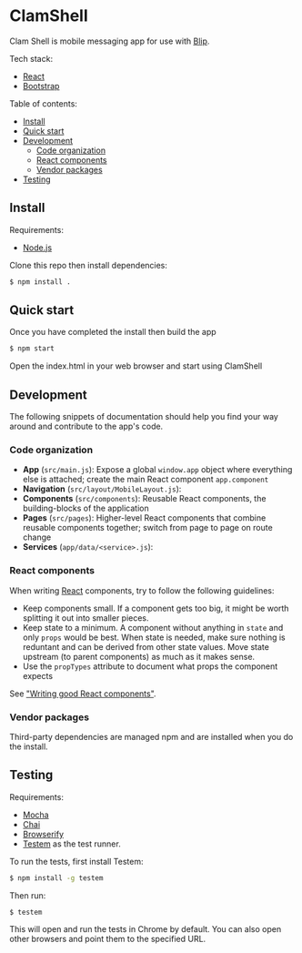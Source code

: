 # ClamShell

Clam Shell is mobile messaging app for use with [Blip](https://github.com/tidepool-org/blip). 

Tech stack:

- [React](http://facebook.github.io/react)
- [Bootstrap](http://getbootstrap.com/)

Table of contents:

- [Install](#install)
- [Quick start](#quick-start)
- [Development](#development)
    - [Code organization](#code-organization)
    - [React components](#react-components)
    - [Vendor packages](#vendor-packages)
- [Testing](#testing)

## Install

Requirements:

- [Node.js](http://nodejs.org/)

Clone this repo then install dependencies:

```bash
$ npm install .
```

## Quick start

Once you have completed the install then build the app 

```bash
$ npm start
```

Open the index.html in your web browser and start using ClamShell


## Development

The following snippets of documentation should help you find your way around and contribute to the app's code.

### Code organization

- **App** (`src/main.js`): Expose a global `window.app` object where everything else is attached; create the main React component `app.component`
- **Navigation** (`src/layout/MobileLayout.js`): 
- **Components** (`src/components`): Reusable React components, the building-blocks of the application
- **Pages** (`src/pages`): Higher-level React components that combine reusable components together; switch from page to page on route change
- **Services** (`app/data/<service>.js`): 

### React components

When writing [React](http://facebook.github.io/react) components, try to follow the following guidelines:

- Keep components small. If a component gets too big, it might be worth splitting it out into smaller pieces.
- Keep state to a minimum. A component without anything in `state` and only `props` would be best. When state is needed, make sure nothing is reduntant and can be derived from other state values. Move state upstream (to parent components) as much as it makes sense.
- Use the `propTypes` attribute to document what props the component expects

See ["Writing good React components"](http://blog.whn.se/post/69621609605/writing-good-react-components).

### Vendor packages

Third-party dependencies are managed npm and are installed when you do the install.


## Testing

Requirements:

- [Mocha](http://mochajs.org/) 
- [Chai](http://chaijs.com/)
- [Browserify](http://browserify.org/)
- [Testem](https://github.com/airportyh/testem) as the test runner.

To run the tests, first install Testem:

```bash
$ npm install -g testem
```

Then run:

```
$ testem
```

This will open and run the tests in Chrome by default. You can also open other browsers and point them to the specified URL.
